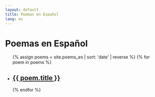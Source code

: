 ```yaml
---
layout: default
title: Poemas en Español
lang: es
---
```


<div class="collection-page">
  <h1>Poemas en Español</h1>
  
  <ul class="poem-list">
    {% assign poems = site.poems_es | sort: 'date' | reverse %}
    {% for poem in poems %}
    <li>
      <a href="{{ poem.url | relative_url }}">
        <h2 class="poem-list-title">{{ poem.title }}</h2>
      </a>
    </li>
    {% endfor %}
  </ul>
</div>